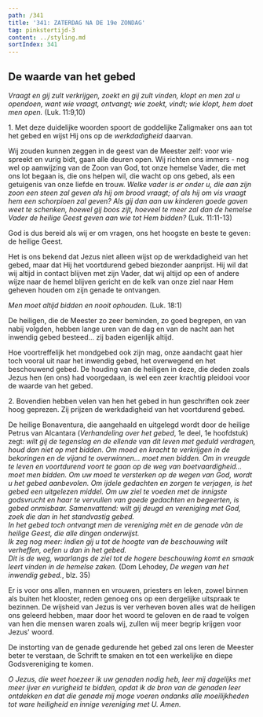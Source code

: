 ```yaml
---
path: /341
title: '341: ZATERDAG NA DE 19e ZONDAG'
tag: pinkstertijd-3
content: ../styling.md
sortIndex: 341
---
```


## De waarde van het gebed

_Vraagt en gij zult verkrijgen, zoekt en gij zult vinden, klopt en men zal u opendoen, want wie vraagt, ontvangt; wie zoekt, vindt; wie klopt, hem doet men open._ (Luk. 11:9,10)

1\. Met deze duidelijke woorden spoort de goddelijke Zaligmaker ons aan tot het gebed en wijst Hij ons op de _werkdadigheid_ daarvan.

Wij zouden kunnen zeggen in de geest van de Meester zelf: voor wie spreekt en vurig bidt, gaan alle deuren open. Wij richten ons immers - nog wel op aanwijzing van de Zoon van God, tot onze hemelse Vader, die met ons lot begaan is, die ons helpen wil, die wacht op ons gebed, als een getuigenis van onze liefde en trouw. _Welke vader is er onder u, die aan zijn zoon een steen zal geven als hij om brood vraagt; of als hij om vis vraagt hem een schorpioen zal geven? Als gij dan aan uw kinderen goede gaven weet te schenken, hoewel gij boos zijt, hoeveel te meer zal dan de hemelse Vader de heilige Geest geven aan wie tot Hem bidden?_ (Luk. 11:11-13)

God is dus bereid als wij er om vragen, ons het hoogste en beste te geven: de heilige Geest.

Het is ons bekend dat Jezus niet alleen wijst op de werkdadigheid van het gebed, maar dat Hij het voortdurend gebed biezonder aanprijst. Hij wil dat wij altijd in contact blijven met zijn Vader, dat wij altijd op een of andere wijze naar de hemel blijven gericht en de kelk van onze ziel naar Hem geheven houden om zijn genade te ontvangen.

_Men moet altijd bidden en nooit ophouden._ (Luk. 18:1)

De heiligen, die de Meester zo zeer beminden, zo goed begrepen, en van nabij volgden, hebben lange uren van de dag en van de nacht aan het inwendig gebed besteed... zij baden eigenlijk altijd.

Hoe voortreffelijk het mondgebed ook zijn mag, onze aandacht gaat hier toch vooral uit naar het inwendig gebed, het overwegend en het beschouwend gebed. De houding van de heiligen in deze, die deden zoals Jezus hen (en ons) had voorgedaan, is wel een zeer krachtig pleidooi voor de waarde van het gebed.

2\. Bovendien hebben velen van hen het gebed in hun geschriften ook zeer hoog geprezen. Zij prijzen de werkdadigheid van het voortdurend gebed.

De heilige Bonaventura, die aangehaald en uitgelegd wordt door de heilige Petrus van Alcantara (_Verhandeling over het gebed_, 1e deel, 1e hoofdstuk) zegt: _wilt gij de tegenslag en de ellende van dit leven met geduld verdragen, houd dan niet op met bidden. Om moed en kracht te verkrijgen in de bekoringen en de vijand te overwinnen... moet men bidden. Om in vreugde te leven en voortdurend voort te gaan op de weg van boetvaardigheid... moet men bidden. Om uw moed te versterken op de wegen van God, wordt u het gebed aanbevolen. Om ijdele gedachten en zorgen te verjagen, is het gebed een uitgelezen middel. Om uw ziel te voeden met de innigste godsvrucht en haar te vervullen van goede gedachten en begeerten, is gebed onmisbaar. Samenvattend: wilt gij deugd en vereniging met God, zoek die dan in het standvastig gebed._  
_In het gebed toch ontvangt men de vereniging mèt en de genade vàn de heilige Geest, die alle dingen onderwijst._  
_Ik zeg nog meer: indien gij u tot de hoogte van de beschouwing wilt verheffen, oefen u dan in het gebed._  
_Dit is de weg, waarlangs de ziel tot de hogere beschouwing komt en smaak leert vinden in de hemelse zaken._ (Dom Lehodey, _De wegen van het inwendig gebed._, blz. 35)

Er is voor ons allen, mannen en vrouwen, priesters en leken, zowel binnen als buiten het klooster, reden genoeg ons op een dergelijke uitspraak te bezinnen. De wijsheid van Jezus is ver verheven boven alles wat de heiligen ons geleerd hebben, maar door het woord te geloven en de raad te volgen van hen die mensen waren zoals wij, zullen wij meer begrip krijgen voor Jezus' woord.

De instorting van de genade gedurende het gebed zal ons leren de Meester beter te verstaan, de Schrift te smaken en tot een werkelijke en diepe Godsvereniging te komen.

_O Jezus, die weet hoezeer ik uw genaden nodig heb, leer mij dagelijks met meer ijver en vurigheid te bidden, opdat ik de bron van de genaden leer ontdekken en dat die genade mij moge voeren ondanks alle moeilijkheden tot ware heiligheid en innige vereniging met U. Amen._
